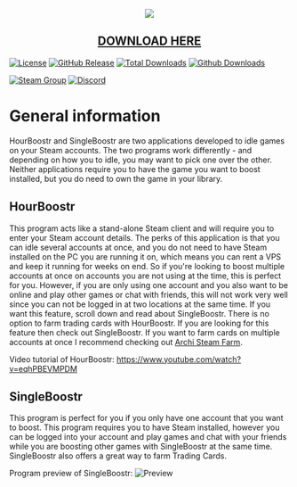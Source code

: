 <p align="center">
  <img src="http://i.imgur.com/MJN4zty.png"/>
  <h2 align="center"><a href="https://github.com/Ezzpify/HourBoostr/releases">DOWNLOAD HERE</a></h2>
</p>

[![License](https://img.shields.io/github/license/Ezzpify/HourBoostr.svg?label=License&maxAge=86400)](./LICENSE)
[![GitHub Release](https://img.shields.io/github/release/Ezzpify/HourBoostr.svg?label=Latest&maxAge=60)](https://github.com/Ezzpify/HourBoostr/releases/latest)
[![Total Downloads](https://img.shields.io/badge/Total%20Downloads-40k-brightgreen.svg)](https://github.com/Ezzpify/HourBoostr/releases/latest)
[![Github Downloads](https://img.shields.io/github/downloads/Ezzpify/HourBoostr/latest/total.svg?label=Downloads%20for%20latest&maxAge=60)](https://github.com/Ezzpify/HourBoostr/releases/latest)

[![Steam Group](https://img.shields.io/badge/Steam-group-yellowgreen.svg)](https://steamcommunity.com/groups/hourboostr)
[![Discord](https://img.shields.io/badge/Discord-join-yellowgreen.svg)](https://discord.gg/g4M9fTs)

# General information

HourBoostr and SingleBoostr are two applications developed to idle games on your Steam accounts. The two programs work differently - and depending on how you to idle, you may want to pick one over the other. Neither applications require you to have the game you want to boost installed, but you do need to own the game in your library.

## HourBoostr

This program acts like a stand-alone Steam client and will require you to enter your Steam account details. The perks of this application is that you can idle several accounts at once, and you do not need to have Steam installed on the PC you are running it on, which means you can rent a VPS and keep it running for weeks on end. So if you're looking to boost multiple accounts at once on accounts you are not using at the time, this is perfect for you. However, if you are only using one account and you also want to be online and play other games or chat with friends, this will not work very well since you can not be logged in at two locations at the same time. If you want this feature, scroll down and read about SingleBoostr. There is no option to farm trading cards with HourBoostr. If you are looking for this feature then check out SingleBoostr. If you want to farm cards on multiple accounts at once I recommend checking out [Archi Steam Farm](https://github.com/JustArchi/ArchiSteamFarm).

Video tutorial of HourBoostr: https://www.youtube.com/watch?v=eqhPBEVMPDM

## SingleBoostr

This program is perfect for you if you only have one account that you want to boost. This program requires you to have Steam installed, however you can be logged into your account and play games and chat with your friends while you are boosting other games with SingleBoostr at the same time. SingleBoostr also offers a great way to farm Trading Cards.

Program preview of SingleBoostr: ![Preview](http://i.imgur.com/nHiLGia.png)
